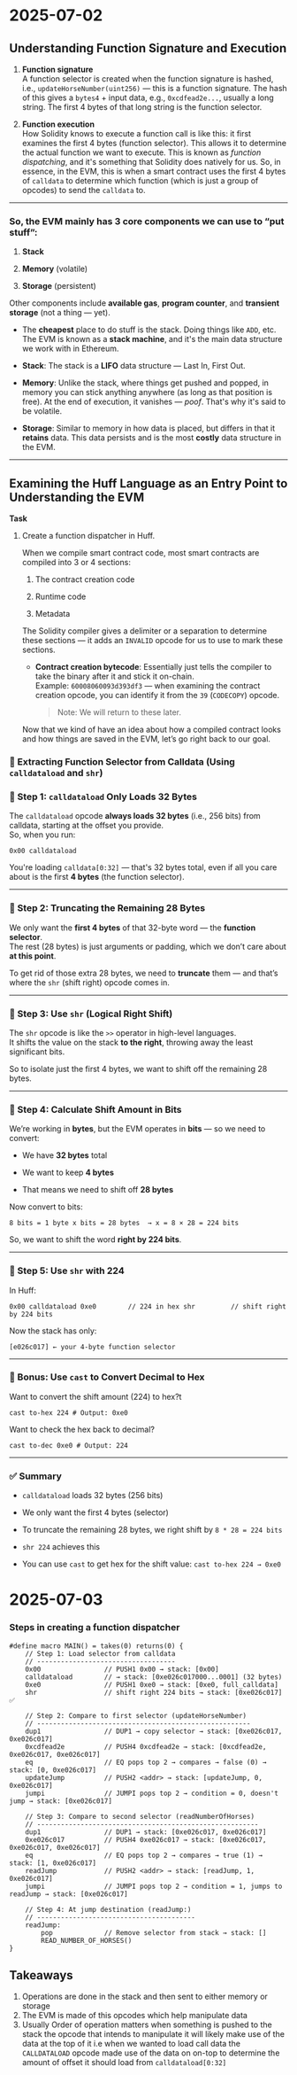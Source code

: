 # 2025-07-02

## Understanding Function Signature and Execution

1. **Function signature**  
    A function selector is created when the function signature is hashed, i.e., `updateHorseNumber(uint256)` — this is a function signature. The hash of this gives a `bytes4` + input data, e.g., `0xcdfead2e...`, usually a long string. The first 4 bytes of that long string is the function selector.
    
2. **Function execution**  
    How Solidity knows to execute a function call is like this: it first examines the first 4 bytes (function selector). This allows it to determine the actual function we want to execute. This is known as _function dispatching_, and it's something that Solidity does natively for us. So, in essence, in the EVM, this is when a smart contract uses the first 4 bytes of `calldata` to determine which function (which is just a group of opcodes) to send the `calldata` to.
    


---

### So, the EVM mainly has 3 core components we can use to “put stuff”:

1. **Stack**
    
2. **Memory** (volatile)
    
3. **Storage** (persistent)
    

Other components include **available gas**, **program counter**, and **transient storage** (not a thing — yet).

- The **cheapest** place to do stuff is the stack. Doing things like `ADD`, etc.  
    The EVM is known as a **stack machine**, and it's the main data structure we work with in Ethereum.
    
- **Stack**: The stack is a **LIFO** data structure — Last In, First Out.
    
- **Memory**: Unlike the stack, where things get pushed and popped, in memory you can stick anything anywhere (as long as that position is free). At the end of execution, it vanishes — _poof_. That's why it's said to be volatile.
    
- **Storage**: Similar to memory in how data is placed, but differs in that it **retains** data. This data persists and is the most **costly** data structure in the EVM.


---

## Examining the Huff Language as an Entry Point to Understanding the EVM

**Task**

1. Create a function dispatcher in Huff.
    
    When we compile smart contract code, most smart contracts are compiled into 3 or 4 sections:
    
    1. The contract creation code
        
    2. Runtime code
        
    3. Metadata
        
    
    The Solidity compiler gives a delimiter or a separation to determine these sections — it adds an `INVALID` opcode for us to use to mark these sections.
    
    - **Contract creation bytecode**: Essentially just tells the compiler to take the binary after it and stick it on-chain.  
        Example: `60008060093d393df3` — when examining the contract creation opcode, you can identify it from the `39` (`CODECOPY`) opcode.
        
        > Note: We will return to these later.
        
    
    Now that we kind of have an idea about how a compiled contract looks and how things are saved in the EVM, let’s go right back to our goal.

### 🧠 Extracting Function Selector from Calldata (Using `calldataload` and `shr`)

### 🔹 Step 1: `calldataload` Only Loads 32 Bytes

The `calldataload` opcode **always loads 32 bytes** (i.e., 256 bits) from calldata, starting at the offset you provide.  
So, when you run:

`0x00 calldataload`

You're loading `calldata[0:32]` — that's 32 bytes total, even if all you care about is the first **4 bytes** (the function selector).

---

### 🔹 Step 2: Truncating the Remaining 28 Bytes

We only want the **first 4 bytes** of that 32-byte word — the **function selector**.  
The rest (28 bytes) is just arguments or padding, which we don’t care about **at this point**.

To get rid of those extra 28 bytes, we need to **truncate** them — and that’s where the `shr` (shift right) opcode comes in.

---

### 🔹 Step 3: Use `shr` (Logical Right Shift)

The `shr` opcode is like the `>>` operator in high-level languages.  
It shifts the value on the stack **to the right**, throwing away the least significant bits.

So to isolate just the first 4 bytes, we want to shift off the remaining 28 bytes.

---

### 🔹 Step 4: Calculate Shift Amount in Bits

We’re working in **bytes**, but the EVM operates in **bits** — so we need to convert:

- We have **32 bytes** total
    
- We want to keep **4 bytes**
    
- That means we need to shift off **28 bytes**
    

Now convert to bits:


`8 bits = 1 byte x bits = 28 bytes  → x = 8 × 28 = 224 bits`

So, we want to shift the word **right by 224 bits**.

---

### 🔹 Step 5: Use `shr` with 224

In Huff:

`0x00 calldataload 0xe0        // 224 in hex shr         // shift right by 224 bits`

Now the stack has only:

`[e026c017] ← your 4-byte function selector`

---

### 🧰 Bonus: Use `cast` to Convert Decimal to Hex

Want to convert the shift amount (224) to hex?t

`cast to-hex 224 # Output: 0xe0`

Want to check the hex back to decimal?

`cast to-dec 0xe0 # Output: 224`

---

### ✅ Summary

- `calldataload` loads 32 bytes (256 bits)
    
- We only want the first 4 bytes (selector)
    
- To truncate the remaining 28 bytes, we right shift by `8 * 28 = 224 bits`
    
- `shr 224` achieves this
    
- You can use `cast` to get hex for the shift value: `cast to-hex 224 → 0xe0`


# 2025-07-03

### Steps in creating a function dispatcher
```
#define macro MAIN() = takes(0) returns(0) {
    // Step 1: Load selector from calldata
    // -----------------------------------
    0x00                // PUSH1 0x00 → stack: [0x00]
    calldataload        // → stack: [0xe026c017000...0001] (32 bytes)
    0xe0                // PUSH1 0xe0 → stack: [0xe0, full_calldata]
    shr                 // shift right 224 bits → stack: [0xe026c017] ✅

    // Step 2: Compare to first selector (updateHorseNumber)
    // ------------------------------------------------------
    dup1                // DUP1 → copy selector → stack: [0xe026c017, 0xe026c017]
    0xcdfead2e          // PUSH4 0xcdfead2e → stack: [0xcdfead2e, 0xe026c017, 0xe026c017]
    eq                  // EQ pops top 2 → compares → false (0) → stack: [0, 0xe026c017]
    updateJump          // PUSH2 <addr> → stack: [updateJump, 0, 0xe026c017]
    jumpi               // JUMPI pops top 2 → condition = 0, doesn't jump → stack: [0xe026c017]

    // Step 3: Compare to second selector (readNumberOfHorses)
    // --------------------------------------------------------
    dup1                // DUP1 → stack: [0xe026c017, 0xe026c017]
    0xe026c017          // PUSH4 0xe026c017 → stack: [0xe026c017, 0xe026c017, 0xe026c017]
    eq                  // EQ pops top 2 → compares → true (1) → stack: [1, 0xe026c017]
    readJump            // PUSH2 <addr> → stack: [readJump, 1, 0xe026c017]
    jumpi               // JUMPI pops top 2 → condition = 1, jumps to readJump → stack: [0xe026c017]

    // Step 4: At jump destination (readJump:)
    // ----------------------------------------
    readJump:
        pop             // Remove selector from stack → stack: []
        READ_NUMBER_OF_HORSES()
}

```

## Takeaways

1. Operations are done in the stack and then sent to either memory or storage 
2. The EVM is made of this opcodes which help manipulate data
3. Usually Order of operation matters when something is pushed to the stack the opcode
   that intends to manipulate it will likely make use of the data at the top of it i.e 
   when we wanted to load call data the `CALLDATALOAD` opcode made use of the data on 
   on-top to determine the amount of offset it should load from `calldataload[0:32]` 